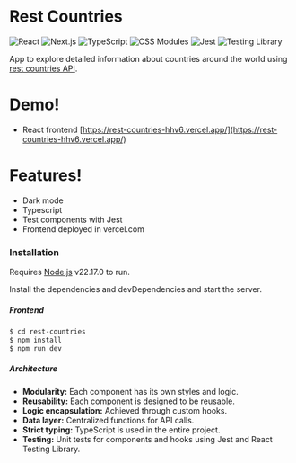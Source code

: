 # Rest Countries

![React](https://img.shields.io/badge/-React-20232a?logo=react&style=for-the-badge)
![Next.js](https://img.shields.io/badge/-Next.js-000000?logo=nextdotjs&style=for-the-badge)
![TypeScript](https://img.shields.io/badge/-TypeScript-3178c6?logo=typescript&style=for-the-badge)
![CSS Modules](https://img.shields.io/badge/-CSS_Modules-1572B6?logo=css3&style=for-the-badge)
![Jest](https://img.shields.io/badge/-Jest-C21325?logo=jest&style=for-the-badge)
![Testing Library](https://img.shields.io/badge/-Testing_Library-E33332?logo=testinglibrary&style=for-the-badge)

App to explore detailed information about countries around the world using [rest countries API](https://restcountries.com/).

# Demo!

- React frontend [https://rest-countries-hhv6.vercel.app/](https://rest-countries-hhv6.vercel.app/)

# Features!

- Dark mode
- Typescript
- Test components with Jest
- Frontend deployed in vercel.com

### Installation

Requires [Node.js](https://nodejs.org/) v22.17.0 to run.

Install the dependencies and devDependencies and start the server.

##### Frontend

```sh
$ cd rest-countries
$ npm install
$ npm run dev
```

##### Architecture

- **Modularity:** Each component has its own styles and logic.
- **Reusability:** Each component is designed to be reusable.
- **Logic encapsulation:** Achieved through custom hooks.
- **Data layer:** Centralized functions for API calls.
- **Strict typing:** TypeScript is used in the entire project.
- **Testing:** Unit tests for components and hooks using Jest and React Testing Library.
